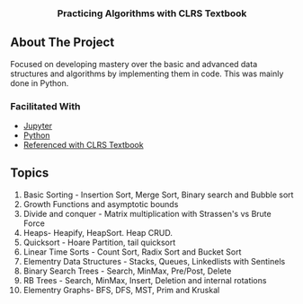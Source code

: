   <h3 align="center">Practicing Algorithms with CLRS Textbook</h3>


## About The Project

Focused on developing mastery over the basic and advanced data structures and algorithms by implementing them in code.
This was mainly done in Python.

### Facilitated With
* [Jupyter](https://jupyter.org/)
* [Python](https://www.python.org/)
* [Referenced with CLRS Textbook](https://web.ist.utl.pt/~fabio.ferreira/material/asa/clrs.pdf)




<!-- Topics Covered -->
## Topics

1. Basic Sorting - Insertion Sort, Merge Sort, Binary search and Bubble sort
2. Growth Functions and asymptotic bounds
3. Divide and conquer - Matrix multiplication with Strassen's vs Brute Force
4. Heaps- Heapify, HeapSort. Heap CRUD.
5. Quicksort - Hoare Partition, tail quicksort
6. Linear Time Sorts - Count Sort, Radix Sort and Bucket Sort
7. Elementry Data Structures - Stacks, Queues, Linkedlists with Sentinels
8. Binary Search Trees - Search, MinMax, Pre/Post, Delete
9. RB Trees - Search, MinMax, Insert, Deletion and internal rotations
10. Elementry Graphs- BFS, DFS, MST, Prim and Kruskal 


